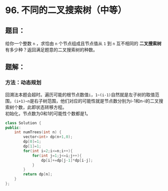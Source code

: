 # 96. 不同的二叉搜索树（中等）
## 题目：
给你一个整数 `n` ，求恰由 `n` 个节点组成且节点值从 `1` 到 `n` 互不相同的 **二叉搜索树** 有多少种？返回满足题意的二叉搜索树的种数。
## 题解：
### 方法：动态规划
回溯法本题会超时。遍历可能的根节点数值`i`，`1~(i-1)`自然就是左子树的取值范围，`(i+1)~n`是右子树范围，他们对应的可能性就是节点数分别为i-1和n-i的二叉搜索树个数，此即状态转移方程。\
初始化，节点数为0和1的可能性个数都是1。
```c++
class Solution {
public:
    int numTrees(int n) {
        vector<int> dp(n+1,0);
        dp[0]=1;
        dp[1]=1;
        for(int i=2;i<=n;i++){
            for(int j=1;j<=i;j++){
                dp[i]+=dp[j-1]*dp[i-j];
            }
        }
        return dp[n];
    }
};
```